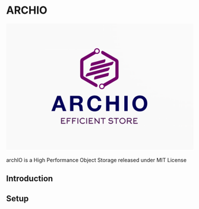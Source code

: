 # ARCHIO

![archIO](https://github.com/alouani-youssef/archio/blob/main/.github/archio-logo.png)

archIO is a High Performance Object Storage released under MIT License

## Introduction

## Setup